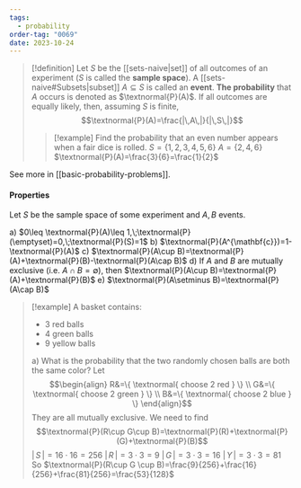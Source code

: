 ```yaml
---
tags:
  - probability
order-tag: "0069"
date: 2023-10-24
---
```

>[!definition]
>Let $S$ be the [[sets-naive|set]] of all outcomes of an experiment ($S$ is called the **sample space**).
>A [[sets-naive#Subsets|subset]] $A\subseteq S$ is called an **event**.
>**The probability** that $A$ occurs is denoted as $\textnormal{P}(A)$.
>If all outcomes are equally likely, then, assuming $S$ is finite,
>$$\textnormal{P}(A)=\frac{|\,A\,|}{|\,S\,|}$$
>>[!example]
>>Find the probability that an even number appears when a fair dice is rolled.
>>$S=\{ 1,2,3,4,5,6 \}$
>>$A=\{ 2,4,6 \}$
>>$\textnormal{P}(A)=\frac{3}{6}=\frac{1}{2}$

See more in [[basic-probability-problems]].

#### Properties
Let $S$ be the sample space of some experiment and $A,B$ events.

a) $0\leq \textnormal{P}(A)\leq 1,\;\textnormal{P}(\emptyset)=0,\;\textnormal{P}(S)=1$
b) $\textnormal{P}(A^{\mathbf{c}})=1-\textnormal{P}(A)$
c) $\textnormal{P}(A\cup B)=\textnormal{P}(A)+\textnormal{P}(B)-\textnormal{P}(A\cap B)$
d) If $A$ and $B$ are mutually exclusive (i.e. $A\cap B=\emptyset$), then $\textnormal{P}(A\cup B)=\textnormal{P}(A)+\textnormal{P}(B)$
e) $\textnormal{P}(A\setminus B)=\textnormal{P}(A\cap B)$

>[!example]
>A basket contains:
>- 3 red balls
>- 4 green balls
>- 9 yellow balls
>
>a) What is the probability that the two randomly chosen balls are both the same color?
>Let $$\begin{align}
R&=\{ \textnormal{ choose 2 red } \} \\
G&=\{ \textnormal{ choose 2 green } \} \\
B&=\{ \textnormal{ choose 2 blue } \}
\end{align}$$
>They are all mutually exclusive. We need to find
>$$\textnormal{P}(R\cup G\cup B)=\textnormal{P}(R)+\textnormal{P}(G)+\textnormal{P}(B)$$
>$|\,S\,|=16\cdot 16=256$
>$|\,R\,|=3\cdot 3=9$
>$|\,G\,|=3\cdot 3=16$
>$|\,Y\,|=3\cdot 3=81$
>So $\textnormal{P}(R\cup G \cup B)=\frac{9}{256}+\frac{16}{256}+\frac{81}{256}=\frac{53}{128}$

